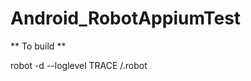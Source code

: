 # Android_RobotAppiumTest

** To build **

robot -d <folder name where you wanto to put the output> --loglevel TRACE <test folder name>/<testCaseName>.robot
